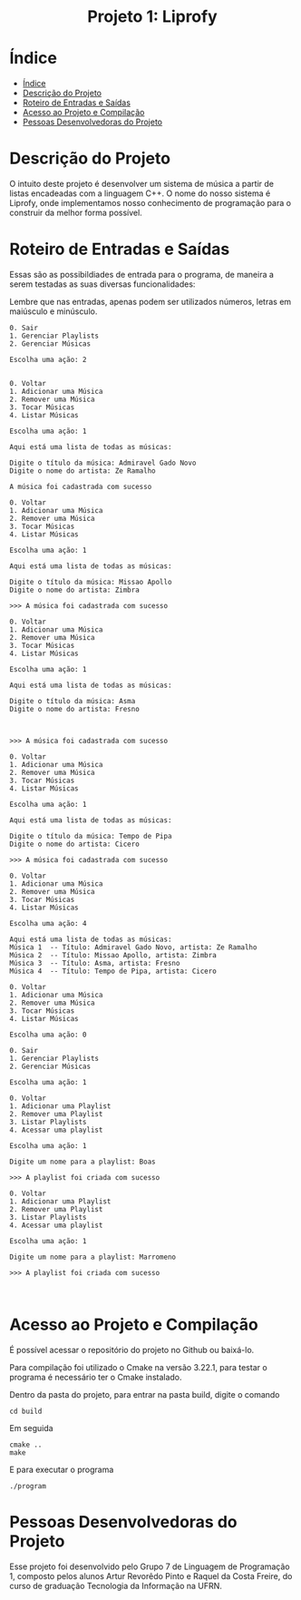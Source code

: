 
<h1 align="center"> Projeto 1: Liprofy </h1>

# Índice 

* [Índice](#índice)
* [Descrição do Projeto](#descrição-do-projeto)
* [Roteiro de Entradas e Saídas](#roteiro-de-entradas-e-saídas)
* [Acesso ao Projeto e Compilação](#acesso-ao-projeto-e-compilação)
* [Pessoas Desenvolvedoras do Projeto](#pessoas-desenvolvedoras)

# Descrição do Projeto

O intuito deste projeto é desenvolver um sistema de música a partir de listas encadeadas com a linguagem C++. O nome do nosso sistema é Liprofy, onde implementamos nosso conhecimento de programação para o construir da melhor forma possível.

# Roteiro de Entradas e Saídas

Essas são as possibildiades de entrada para o programa, de maneira a serem testadas as suas diversas funcionalidades:

Lembre que nas entradas, apenas podem ser utilizados números, letras em maiúsculo e minúsculo.

```
0. Sair
1. Gerenciar Playlists
2. Gerenciar Músicas

Escolha uma ação: 2


0. Voltar
1. Adicionar uma Música
2. Remover uma Música
3. Tocar Músicas
4. Listar Músicas

Escolha uma ação: 1

Aqui está uma lista de todas as músicas:

Digite o título da música: Admiravel Gado Novo
Digite o nome do artista: Ze Ramalho

A música foi cadastrada com sucesso

0. Voltar
1. Adicionar uma Música
2. Remover uma Música
3. Tocar Músicas
4. Listar Músicas

Escolha uma ação: 1

Aqui está uma lista de todas as músicas:

Digite o título da música: Missao Apollo
Digite o nome do artista: Zimbra

>>> A música foi cadastrada com sucesso

0. Voltar
1. Adicionar uma Música
2. Remover uma Música
3. Tocar Músicas
4. Listar Músicas

Escolha uma ação: 1

Aqui está uma lista de todas as músicas:

Digite o título da música: Asma
Digite o nome do artista: Fresno



>>> A música foi cadastrada com sucesso

0. Voltar
1. Adicionar uma Música
2. Remover uma Música
3. Tocar Músicas
4. Listar Músicas

Escolha uma ação: 1

Aqui está uma lista de todas as músicas:

Digite o título da música: Tempo de Pipa
Digite o nome do artista: Cicero

>>> A música foi cadastrada com sucesso

0. Voltar
1. Adicionar uma Música
2. Remover uma Música
3. Tocar Músicas
4. Listar Músicas

Escolha uma ação: 4

Aqui está uma lista de todas as músicas: 
Música 1  -- Título: Admiravel Gado Novo, artista: Ze Ramalho
Música 2  -- Título: Missao Apollo, artista: Zimbra
Música 3  -- Título: Asma, artista: Fresno
Música 4  -- Título: Tempo de Pipa, artista: Cicero

0. Voltar
1. Adicionar uma Música
2. Remover uma Música
3. Tocar Músicas
4. Listar Músicas

Escolha uma ação: 0

0. Sair
1. Gerenciar Playlists
2. Gerenciar Músicas

Escolha uma ação: 1

0. Voltar
1. Adicionar uma Playlist
2. Remover uma Playlist
3. Listar Playlists
4. Acessar uma playlist

Escolha uma ação: 1

Digite um nome para a playlist: Boas

>>> A playlist foi criada com sucesso

0. Voltar
1. Adicionar uma Playlist
2. Remover uma Playlist
3. Listar Playlists
4. Acessar uma playlist

Escolha uma ação: 1

Digite um nome para a playlist: Marromeno

>>> A playlist foi criada com sucesso



```

# Acesso ao Projeto e Compilação

É possível acessar o repositório do projeto no Github ou baixá-lo.

Para compilação foi utilizado o Cmake na versão 3.22.1, para testar o programa é necessário ter o Cmake instalado.

Dentro da pasta do projeto, para entrar na pasta build, digite o comando 
```
cd build
```
Em seguida
```
cmake ..
make
```
E para executar o programa
```
./program
```


# Pessoas Desenvolvedoras do Projeto

Esse projeto foi desenvolvido pelo Grupo 7 de Linguagem de Programação 1, composto pelos alunos Artur Revorêdo Pinto e Raquel da Costa Freire, do curso de graduação Tecnologia da Informação na UFRN.